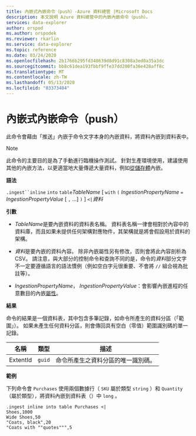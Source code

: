 ```yaml
---
title: 內嵌式內嵌命令（push）-Azure 資料總管 |Microsoft Docs
description: 本文說明 Azure 資料總管中的內嵌內嵌命令（push）。
services: data-explorer
author: orspod
ms.author: orspodek
ms.reviewer: rkarlin
ms.service: data-explorer
ms.topic: reference
ms.date: 03/24/2020
ms.openlocfilehash: 2b1766b295fd348639d8d91c8308a3ed0a35a3dc
ms.sourcegitcommit: bb8c61dea193fbbf9ffe37dd200fa36e428aff8c
ms.translationtype: MT
ms.contentlocale: zh-TW
ms.lasthandoff: 05/13/2020
ms.locfileid: "83373404"
---
```

# <a name="the-ingest-inline-command-push"></a>內嵌式內嵌命令（push）

此命令會藉由「推送」內嵌于命令文字本身的內嵌資料，將資料內嵌到資料表中。

> [!NOTE]
> 此命令的主要目的是為了手動進行臨機操作測試。
> 針對生產環境使用，建議使用其他的內嵌方法，以更適當地大量傳遞大量資料，例如[從儲存體](./ingest-from-storage.md)內嵌。

**語法**

`.ingest``inline` `into` `table`*TableName* [ `with` `(` *IngestionPropertyName* `=` *IngestionPropertyValue* [ `,` ...] `)` ] `<|`*資料*



**引數**

* *TableName*是要內嵌資料的資料表名稱。
  資料表名稱一律會相對於內容中的資料庫，而且如果未提供任何架構對應物件，其架構就是將會假設用於資料的架構。

* *資料*是要內嵌的資料內容。 除非內嵌屬性另有修改，否則會將此內容剖析為 CSV。
  請注意，與大部分的控制命令和查詢不同的是，命令的*資料*部分文字不一定要遵循語言的語法慣例（例如空白字元很重要、不會將 `//` 組合視為批註等）。

* *IngestionPropertyName*， *IngestionPropertyValue*：會影響內嵌進程的任意數目的內嵌[屬性](../../../ingestion-properties.md)。

**結果**

命令的結果是一個資料表，其中包含多筆記錄，如命令所產生的資料分區（「範圍」）。
如果未產生任何資料分區，則會傳回具有空白（零值）範圍識別碼的單一記錄。

|名稱       |類型      |描述                                                                |
|-----------|----------|---------------------------------------------------------------------------|
|ExtentId   |`guid`    |命令所產生之資料分區的唯一識別碼。|

**範例**

下列命令會 `Purchases` 使用兩個數據行（ `SKU` 屬於類型 `string` ）和 `Quantity` （屬於類型），將資料內嵌到資料表（）中 `long` 。

```kusto
.ingest inline into table Purchases <|
Shoes,1000
Wide Shoes,50
"Coats, black",20
"Coats with ""quotes""",5
```



<!--
It is possible to generate inline ingests commands using the Kusto.Data client library. (Note that compression does allow one to embed newlines in quoted fields) 

    Kusto.Data.Common.CslCommandGenerator.GenerateTableIngestPushCommand(tableName, compressed: true, csvData: csvStream);

-->